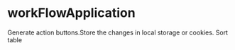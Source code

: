 # workFlowApplication
Generate action buttons.Store the changes in local storage or cookies. Sort table
